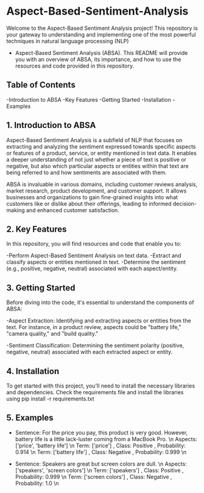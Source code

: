 # Aspect-Based-Sentiment-Analysis

Welcome to the Aspect-Based Sentiment Analysis project! This repository is your gateway to understanding and implementing one of the most powerful techniques in natural language processing (NLP)
- Aspect-Based Sentiment Analysis (ABSA). This README will provide you with an overview of ABSA, its importance, and how to use the resources and code provided in this repository.

## Table of Contents
-Introduction to ABSA
-Key Features
-Getting Started
-Installation
-Examples


## 1. Introduction to ABSA
Aspect-Based Sentiment Analysis is a subfield of NLP that focuses on extracting and analyzing the sentiment expressed towards specific aspects or features of a product, service,
or entity mentioned in text data. It enables a deeper understanding of not just whether a piece of text is positive or negative, but also which particular aspects or entities within that text are being referred to and how sentiments are associated with them.

ABSA is invaluable in various domains, including customer reviews analysis, market research, product development, and customer support. It allows businesses and organizations to gain 
fine-grained insights into what customers like or dislike about their offerings, leading to informed decision-making and enhanced customer satisfaction.

## 2. Key Features
In this repository, you will find resources and code that enable you to:

-Perform Aspect-Based Sentiment Analysis on text data.
-Extract and classify aspects or entities mentioned in text.
-Determine the sentiment (e.g., positive, negative, neutral) associated with each aspect/entity.

## 3. Getting Started
Before diving into the code, it's essential to understand the components of ABSA:

-Aspect Extraction: Identifying and extracting aspects or entities from the text. For instance, in a product review, aspects could be "battery life," "camera quality," and "build quality."

-Sentiment Classification: Determining the sentiment polarity (positive, negative, neutral) associated with each extracted aspect or entity.

## 4. Installation
To get started with this project, you'll need to install the necessary libraries and dependencies. Check the requirements file and install the libraries using pip install -r requirements.txt

## 5. Examples
- Sentence: For the price you pay, this product is very good. However, battery life is a little lack-luster coming from a MacBook Pro. \n
Aspects: ['price', 'battery life'] \n
Term: ['price'] , Class: Positive , Probability: 0.914 \n
Term: ['battery life'] , Class: Negative , Probability: 0.999 \n

- Sentence: Speakers are great but screen colors are dull. \n
Aspects: ['speakers', 'screen colors'] \n
Term: ['speakers'] , Class: Positive , Probability: 0.999 \n
Term: ['screen colors'] , Class: Negative , Probability: 1.0 \n
